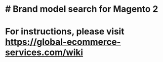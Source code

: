 # # Brand model search for Magento 2

# For instructions, please visit https://global-ecommerce-services.com/wiki

